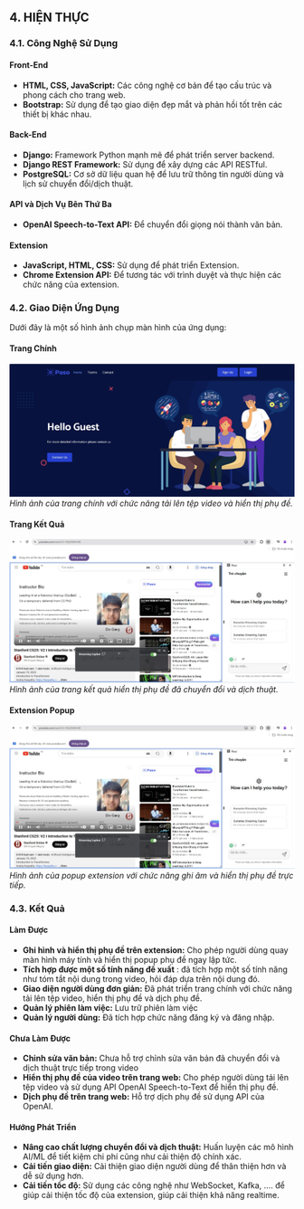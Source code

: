 ## 4. HIỆN THỰC

### 4.1. Công Nghệ Sử Dụng

#### Front-End
- **HTML, CSS, JavaScript:** Các công nghệ cơ bản để tạo cấu trúc và phong cách cho trang web.
- **Bootstrap:** Sử dụng để tạo giao diện đẹp mắt và phản hồi tốt trên các thiết bị khác nhau.

#### Back-End
- **Django:** Framework Python mạnh mẽ để phát triển server backend.
- **Django REST Framework:** Sử dụng để xây dựng các API RESTful.
- **PostgreSQL:** Cơ sở dữ liệu quan hệ để lưu trữ thông tin người dùng và lịch sử chuyển đổi/dịch thuật.

#### API và Dịch Vụ Bên Thứ Ba
- **OpenAI Speech-to-Text API:** Để chuyển đổi giọng nói thành văn bản.

#### Extension
- **JavaScript, HTML, CSS:** Sử dụng để phát triển Extension.
- **Chrome Extension API:** Để tương tác với trình duyệt và thực hiện các chức năng của extension.

### 4.2. Giao Diện Ứng Dụng

Dưới đây là một số hình ảnh chụp màn hình của ứng dụng:

#### Trang Chính
![Trang Chính](images/images/trangchu.jpg)
*Hình ảnh của trang chính với chức năng tải lên tệp video và hiển thị phụ đề.*

#### Trang Kết Quả
![Trang Kết Quả](images/images/extension.jpg)
*Hình ảnh của trang kết quả hiển thị phụ đề đã chuyển đổi và dịch thuật.*

#### Extension Popup
![Extension Popup](images/images/extension.jpg)
*Hình ảnh của popup extension với chức năng ghi âm và hiển thị phụ đề trực tiếp.*

### 4.3. Kết Quả

#### Làm Được
- **Ghi hình và hiển thị phụ đề trên extension:** Cho phép người dùng quay màn hình máy tính và hiển thị popup phụ đề ngay lập tức.
- **Tích hợp được một số tính năng đề xuất** : đã tích hợp một số tính năng như tóm tắt nội dung trong video, hỏi đáp dựa trên nội dung đó.
- **Giao diện người dùng đơn giản:** Đã phát triển trang chính với chức năng tải lên tệp video, hiển thị phụ đề và dịch phụ đề.
- **Quản lý phiên làm việc:** Lưu trữ phiên làm việc
- **Quản lý người dùng:** Đã tích hợp chức năng đăng ký và đăng nhập.

#### Chưa Làm Được
- **Chỉnh sửa văn bản:** Chưa hỗ trợ chỉnh sửa văn bản đã chuyển đổi và dịch thuật trực tiếp trong video
- **Hiển thị phụ đề của video trên trang web:** Cho phép người dùng tải lên tệp video và sử dụng API OpenAI Speech-to-Text để hiển thị phụ đề.
- **Dịch phụ đề trên trang web:** Hỗ trợ dịch phụ đề sử dụng API của OpenAI.

#### Hướng Phát Triển
- **Nâng cao chất lượng chuyển đổi và dịch thuật:** Huấn luyện các mô hình AI/ML để tiết kiệm chi phí cũng như cải thiện độ chính xác.
- **Cải tiến giao diện:** Cải thiện giao diện người dùng để thân thiện hơn và dễ sử dụng hơn.
- **Cải tiến tốc độ:** Sử dụng các công nghệ như WebSocket, Kafka, .... để giúp cải thiện tốc độ của extension, giúp cải thiện khả năng realtime.
